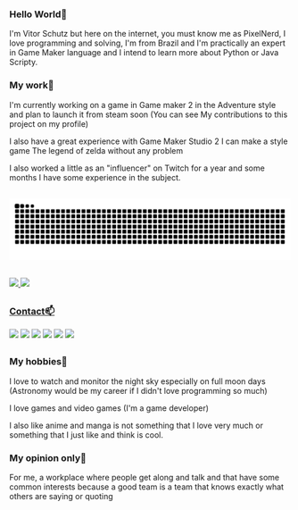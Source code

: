 
### Hello World👋

I'm Vitor Schutz but here on the internet, you must know me as PixelNerd, I love programming and solving, I'm from Brazil and I'm practically an expert in Game Maker language and I intend to learn more about Python or Java Scripty.

### My work🔧

I'm currently working on a game in Game maker 2 in the Adventure style and plan to launch it from steam soon (You can see My contributions to this project on my profile)

I also have a great experience with Game Maker Studio 2 I can make a style game The legend of zelda without any problem

I also worked a little as an "influencer" on Twitch for a year and some months I have some experience in the subject.

  ##
  ![Snake animation](https://github.com/VitorSchutz/VitorSchutz/blob/output/github-contribution-grid-snake.svg)
  ##
 <a href="https://github.com/VitorSchutz">
  <img height="180em" src="https://github-readme-stats.vercel.app/api?username=VitorSchutz&show_icons=true&theme=dark&include_all_commits=true&count_private=true"/>
  <img height="180em" src="https://github-readme-stats.vercel.app/api/top-langs/?username=&layout=compact&langs_count=7&theme=dark"/>
 
  ##

### Contact📫
<div> 
  <a href="https://www.youtube.com/channel/UCp1yOVFd0j7h-LT3VzIS75Q" target="_blank"><img src="https://img.shields.io/badge/YouTube-FF0000?style=for-the-badge&logo=youtube&logoColor=white" target="_blank"></a>
  <a href="https://www.instagram.com/vitorschutz/?hl=pt-br" target="_blank"><img src="https://img.shields.io/badge/-Instagram-%23E4405F?style=for-the-badge&logo=instagram&logoColor=white" target="_blank"></a>
 	<a href="https://www.twitch.tv/pixelnerdguild" target="_blank"><img src="https://img.shields.io/badge/Twitch-9146FF?style=for-the-badge&logo=twitch&logoColor=white" target="_blank"></a>
 <a href="https://discord.gg/nDrrXwc5QY" target="_blank"><img src="https://img.shields.io/badge/Discord-7289DA?style=for-the-badge&logo=discord&logoColor=white" target="_blank"></a> 
  <a href = "mailto:PixelNerdNetwork@gmail.com"><img src="https://img.shields.io/badge/-Gmail-%23333?style=for-the-badge&logo=gmail&logoColor=white" target="_blank"></a>
 <a href="https://twitter.com/VitorSchutz1" target="_blank"><img src="https://img.shields.io/badge/Twitter-1DA1F2?style=for-the-badge&logo=twitter&logoColor=white" target="_blank"></a>

  ##


### My hobbies🔭

I love to watch and monitor the night sky especially on full moon days (Astronomy would be my career if I didn't love programming so much)

I love games and video games (I'm a game developer)

I also like anime and manga is not something that I love very much or something that I just like and think is cool.

### My opinion only💬

For me, a workplace where people get along and talk and that have some common interests because a good team is a team that knows exactly what others are saying or quoting

##



